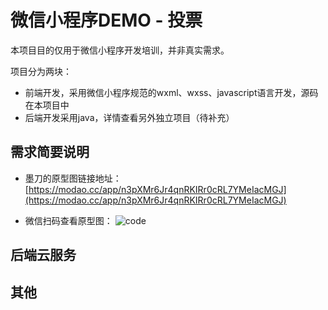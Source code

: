 # 微信小程序DEMO - 投票

本项目目的仅用于微信小程序开发培训，并非真实需求。

项目分为两块：

 - 前端开发，采用微信小程序规范的wxml、wxss、javascript语言开发，源码在本项目中
 - 后端开发采用java，详情查看另外独立项目（待补充）

## 需求简要说明

 - 墨刀的原型图链接地址： [https://modao.cc/app/n3pXMr6Jr4qnRKIRr0cRL7YMeIacMGJ](https://modao.cc/app/n3pXMr6Jr4qnRKIRr0cRL7YMeIacMGJ)

 - 微信扫码查看原型图： ![code](https://github.com/wodenwang/weixin-xiaochengxu-vote/blob/master/screenshot/modao_code.png?raw=true)

## 后端云服务


## 其他
